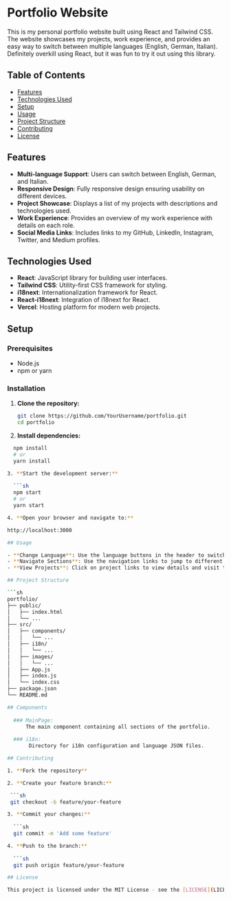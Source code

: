 # Portfolio Website

This is my personal portfolio website built using React and Tailwind CSS. The website showcases my projects, work experience, and provides an easy way to switch between multiple languages (English, German, Italian). Definitely overkill using React, but it was fun to try it out using this library.

## Table of Contents

- [Features](#features)
- [Technologies Used](#technologies-used)
- [Setup](#setup)
- [Usage](#usage)
- [Project Structure](#project-structure)
- [Contributing](#contributing)
- [License](#license)

## Features

- **Multi-language Support**: Users can switch between English, German, and Italian.
- **Responsive Design**: Fully responsive design ensuring usability on different devices.
- **Project Showcase**: Displays a list of my projects with descriptions and technologies used.
- **Work Experience**: Provides an overview of my work experience with details on each role.
- **Social Media Links**: Includes links to my GitHub, LinkedIn, Instagram, Twitter, and Medium profiles.

## Technologies Used

- **React**: JavaScript library for building user interfaces.
- **Tailwind CSS**: Utility-first CSS framework for styling.
- **i18next**: Internationalization framework for React.
- **React-i18next**: Integration of i18next for React.
- **Vercel**: Hosting platform for modern web projects.

## Setup

### Prerequisites

- Node.js
- npm or yarn

### Installation

1. **Clone the repository:**

   ```sh
   git clone https://github.com/YourUsername/portfolio.git
   cd portfolio

2. **Install dependencies:**
  ```sh
    npm install
    # or
    yarn install

3. **Start the development server:**
    
    ```sh
    npm start
    # or
    yarn start

4. **Open your browser and navigate to:**

http://localhost:3000

## Usage

- **Change Language**: Use the language buttons in the header to switch between English, German, and Italian.
- **Navigate Sections**: Use the navigation links to jump to different sections of the page (About, Experience, Projects).
- **View Projects**: Click on project links to view details and visit the live projects or repositories.

## Project Structure

```sh
portfolio/
├── public/
│   ├── index.html
│   └── ...
├── src/
│   ├── components/
│   │   └── ...
│   ├── i18n/
│   │   └── ...
│   ├── images/
│   │   └── ...
│   ├── App.js
│   ├── index.js
│   └── index.css
├── package.json
└── README.md

## Components
    
    ### MainPage:
        The main component containing all sections of the portfolio.
    
    ### i18n:
         Directory for i18n configuration and language JSON files.

## Contributing

1. **Fork the repository**

2. **Create your feature branch:**

   ```sh
   git checkout -b feature/your-feature

3. **Commit your changes:**
   
    ```sh
    git commit -m 'Add some feature'

4. **Push to the branch:**
    
    ```sh
    git push origin feature/your-feature

## License

This project is licensed under the MIT License - see the [LICENSE](LICENSE) file for details.







